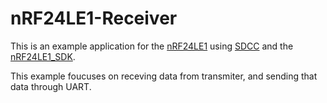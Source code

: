 nRF24LE1-Receiver
================

This is an example application for the [nRF24LE1](http://www.nordicsemi.com/eng/Products/2.4GHz-RF/nRF24LE1) using [SDCC](http://sdcc.sourceforge.net/) and the [nRF24LE1_SDK](https://github.com/DeanCording/nRF24LE1_SDK).

This example foucuses on receving data from transmiter, and sending that data through UART.
